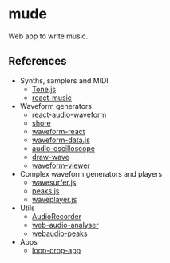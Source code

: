 # mude
Web app to write music.

## References
- Synths, samplers and MIDI
  - [Tone.js](https://github.com/Tonejs/Tone.js)
  - [react-music](https://github.com/FormidableLabs/react-music)
- Waveform generators
  - [react-audio-waveform](https://github.com/janhartmann/react-audio-waveform)
  - [shore](https://github.com/noahbuscher/shore)
  - [waveform-react](https://github.com/ruebel/waveform-react)
  - [waveform-data.js](https://github.com/bbc/waveform-data.js)
  - [audio-oscilloscope](https://github.com/mathiasvr/audio-oscilloscope)
  - [draw-wave](https://github.com/meandavejustice/draw-wave)
  - [waveform-viewer](https://github.com/substack/waveform-viewer)
- Complex waveform generators and players
  - [wavesurfer.js](https://github.com/katspaugh/wavesurfer.js)
  - [peaks.js](https://github.com/bbc/peaks.js)
  - [waveplayer.js](https://github.com/michaeldzjap/waveplayer.js)
- Utils
  - [AudioRecorder](https://github.com/cwilso/AudioRecorder)
  - [web-audio-analyser](https://github.com/hughsk/web-audio-analyser)
  - [webaudio-peaks](https://github.com/naomiaro/webaudio-peaks)
- Apps
  - [loop-drop-app](https://github.com/mmckegg/loop-drop-app)
